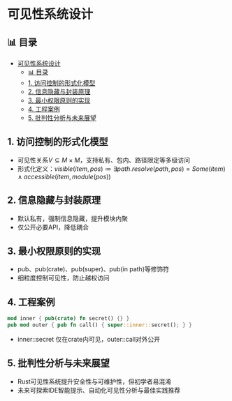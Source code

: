 ﻿# 可见性系统设计

## 📊 目录

- [可见性系统设计](#可见性系统设计)
  - [📊 目录](#-目录)
  - [1. 访问控制的形式化模型](#1-访问控制的形式化模型)
  - [2. 信息隐藏与封装原理](#2-信息隐藏与封装原理)
  - [3. 最小权限原则的实现](#3-最小权限原则的实现)
  - [4. 工程案例](#4-工程案例)
  - [5. 批判性分析与未来展望](#5-批判性分析与未来展望)

## 1. 访问控制的形式化模型

- 可见性关系$V \subseteq M \times M$，支持私有、包内、路径限定等多级访问
- 形式化定义：$visible(item, pos) ≔ ∃ path. resolve(path, pos) = Some(item) ∧ accessible(item, module(pos))$

## 2. 信息隐藏与封装原理

- 默认私有，强制信息隐藏，提升模块内聚
- 仅公开必要API，降低耦合

## 3. 最小权限原则的实现

- pub、pub(crate)、pub(super)、pub(in path)等修饰符
- 细粒度控制可见性，防止越权访问

## 4. 工程案例

```rust
mod inner { pub(crate) fn secret() {} }
pub mod outer { pub fn call() { super::inner::secret(); } }
```

- inner::secret 仅在crate内可见，outer::call对外公开

## 5. 批判性分析与未来展望

- Rust可见性系统提升安全性与可维护性，但初学者易混淆
- 未来可探索IDE智能提示、自动化可见性分析与最佳实践推荐
